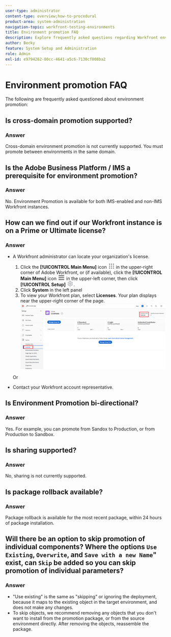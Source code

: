 ```yaml
---
user-type: administrator
content-type: overview;how-to-procedural
product-area: system-administration
navigation-topic: workfront-testing-environments
title: Environment promotion FAQ
description: Explore frequently asked questions regarding Workfront environment promotion.
author: Becky
feature: System Setup and Administration
role: Admin
exl-id: e9794262-80cc-4641-a5c6-7130cf008ba2
---
```

# Environment promotion FAQ

The following are frequently asked questioned about environment promotion:

## Is cross-domain promotion supported?

### Answer

Cross-domain environment promotion is not currently supported. You must promote between environments in the same domain.

## Is the Adobe Business Platform / IMS a prerequisite for environment promotion?

### Answer

No. Environment Promotion is available for both IMS-enabled and non-IMS Workfront instances.

## How can we find out if our Workfront instance is on a Prime or Ultimate license?

### Answer

* A Workfront administrator can locate your organization's license.

   1. Click the **[!UICONTROL Main Menu]** icon ![Main Menu](/help/_includes/assets/main-menu-icon.png) in the upper-right corner of Adobe Workfront, or (if available), click the **[!UICONTROL Main Menu]** icon ![Main Menu](/help/_includes/assets/main-menu-icon-left-nav.png) in the upper-left corner, then click **[!UICONTROL Setup]** ![Setup icon](/help/_includes/assets/gear-icon-setup.png).
   1. Click **System** in the left panel
   1. To view your Workfront plan, select **Licenses**.
      Your plan displays near the upper-right corner of the page.
      ![Locate plan](assets/locate-plan.png)

   Or
* Contact your Workfront account representative.

## Is Environment Promotion bi-directional?

### Answer

Yes. For example, you can promote from Sandox to Production, or from Production to Sandbox.

## Is sharing supported?

### Answer

No, sharing is not currently supported.

## Is package rollback available?

### Answer

Package rollback is available for the most recent package, within 24 hours of package installation.

## Will there be an option to skip promotion of individual components? Where the options `Use Existing`, `Overwrite`, and `Save with a new Name`" exist, can `Skip` be added so you can skip promotion of individual parameters?

### Answer

* "Use existing" is the same as "skipping" or ignoring the deployment, because it maps to the existing object in the target environment, and does not make any changes.
* To skip objects, we recommend removing any objects that you don't want to install from the promotion package, or from the source environment directly. After removing the objects, reassemble the package.
